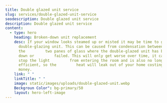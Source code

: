 ```yaml
---
title: Double glazed unit service
slug: services/double-glazed-unit-service
seodescription: Double glazed unit service
description: Double glazed unit service
content:
  - type: hero
    heading: Broken-down unit replacement
    desc: If your window looks steamed up or misted it may be time to get a new
      double-glazing unit. This can be caused from condensation between
      the         two panes of glass where the double-glazed unit has broken
      down or         failed. This will only get worse over time, it can also
      stop the light         from entering the room and is also no longer energy
      efficient, so the         heat will leak out of your home costing you
      money.
    link: " "
    linkTitle: " "
    image: static/images/uploads/double-glazed-unit.webp
    Beckgroun Color": bg-primary/50
    layout: hero-left-image
---
```

